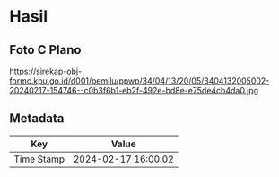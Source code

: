 # Hasil

## Foto C Plano

https://sirekap-obj-formc.kpu.go.id/d001/pemilu/ppwp/34/04/13/20/05/3404132005002-20240217-154746--c0b3f6b1-eb2f-492e-bd8e-e75de4cb4da0.jpg


## Metadata

| Key        | Value               |
| ---------- | ------------------- |
| Time Stamp | 2024-02-17 16:00:02 |



